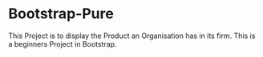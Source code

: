 # Bootstrap-Pure
 This Project is to display the Product an Organisation has in its firm. This is a beginners Project in Bootstrap.
